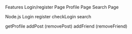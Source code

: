 Features
Login/register Page
Profile Page
Search Page

Node.js
Login
register
checkLogin
search

getProfile
addPost
(removePost)
addFriend
(removeFriend)

